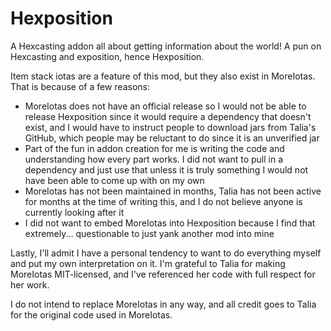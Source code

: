 # Hexposition

A Hexcasting addon all about getting information about the world! A pun on Hexcasting and exposition, hence Hexposition.

Item stack iotas are a feature of this mod, but they also exist in MoreIotas. That is because of a few reasons:
- MoreIotas does not have an official release so I would not be able to release Hexposition since it would require a dependency that doesn't exist, and I would have to instruct people to download jars from Talia's GitHub, which people may be reluctant to do since it is an unverified jar
- Part of the fun in addon creation for me is writing the code and understanding how every part works. I did not want to pull in a dependency and just use that unless it is truly something I would not have been able to come up with on my own
- MoreIotas has not been maintained in months, Talia has not been active for months at the time of writing this, and I do not believe anyone is currently looking after it
- I did not want to embed MoreIotas into Hexposition because I find that extremely... questionable to just yank another mod into mine

Lastly, I'll admit I have a personal tendency to want to do everything myself and put my own interpretation on it. I'm grateful to Talia for making MoreIotas MIT-licensed, and I've referenced her code with full respect for her work.

I do not intend to replace MoreIotas in any way, and all credit goes to Talia for the original code used in MoreIotas.